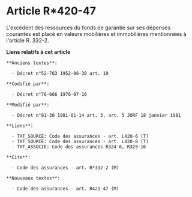 # Article R*420-47

L'excédent des ressources du fonds de garantie sur ses dépenses courantes est placé en valeurs mobilières et immobilières
mentionnées à l'article R. 332-2.

**Liens relatifs à cet article**

	**Anciens textes**:

	  - Décret n°52-763 1952-06-30 art. 19

	**Codifié par**:

	  - Décret n°76-666 1976-07-16

	**Modifié par**:

	  - Décret n°81-30 1981-01-14 art. 3, art. 5 JORF 18 janvier 1981

	**Liens**:

	  - TXT_SOURCE: Code des assurances - art. L420-6 (T)
	  - TXT_SOURCE: Code des assurances - art. L420-8 (T)
	  - TXT_ASSOCIE: Code des assurances R324-6, R325-16

	**Cite**:

	  - Code des assurances - art. R*332-2 (M)

	**Nouveaux textes**:

	  - Code des assurances - art. R421-47 (M)
